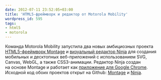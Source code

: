 ```yaml
---
date: 2012-07-11 23:52:05+03:00
title: 'HTML5-фреймворк и редактор от Motorola Mobility'
wordpress_id: 595
tags:
- html5
- motorola
---
```


Команда Motorola Mobility запустила два новых амбициозных проекта [HTML5-фреймворк Montage][1] и [визуальный редактор Ninja][2] для создания мобильных и десктопных веб-приложений с использованием SVG, Canvas, WebGL, а также CSS3-анимации. Редактор Ninja создан на основе Montage и работает как [приложение для Google Chrome][3]. Исходной код обоих проектов открыт на Github: [Montage][4] и [Ninja][5].

[1]: http://tetsubo.org/go/montageland
[2]: http://tetsubo.org/go/ninjaland
[3]: https://chrome.google.com/webstore/detail/jjdndclgmfdgpiccmlamlicfjmkognne
[4]: https://github.com/Motorola-Mobility/montage
[5]: https://github.com/Motorola-Mobility/ninja

